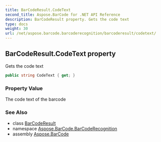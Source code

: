```yaml
---
title: BarCodeResult.CodeText
second_title: Aspose.BarCode for .NET API Reference
description: BarCodeResult property. Gets the code text
type: docs
weight: 30
url: /net/aspose.barcode.barcoderecognition/barcoderesult/codetext/
---
```

## BarCodeResult.CodeText property

Gets the code text

```csharp
public string CodeText { get; }
```

### Property Value

The code text of the barcode

### See Also

* class [BarCodeResult](../)
* namespace [Aspose.BarCode.BarCodeRecognition](../../../aspose.barcode.barcoderecognition/)
* assembly [Aspose.BarCode](../../../)


